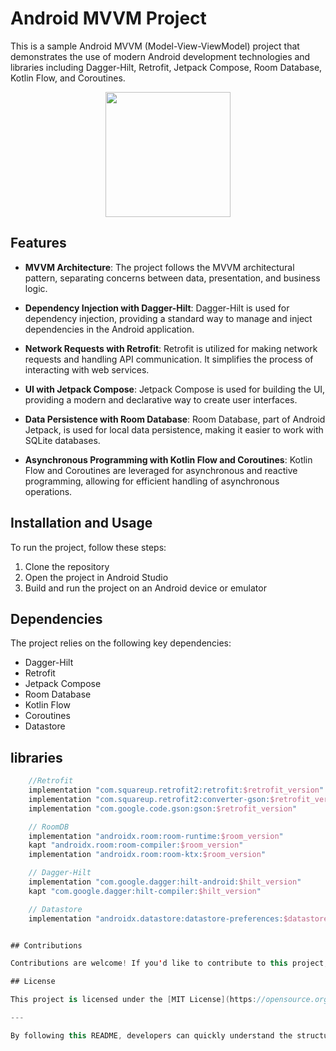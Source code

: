 # Android MVVM Project

This is a sample Android MVVM (Model-View-ViewModel) project that demonstrates the use of modern Android development technologies and libraries including Dagger-Hilt, Retrofit, Jetpack Compose, Room Database, Kotlin Flow, and Coroutines.

<p align="center">
  <img src="https://developer.okta.com/assets-jekyll/blog/tutorial-kotlin-beginners-guide/kotlin-logo-social-21c8518b19eb96d96f35e0057bb92b7e1281a24820e0fa09e39c42f184bd7faa.png" width="200" />
</p>

## Features

- **MVVM Architecture**: The project follows the MVVM architectural pattern, separating concerns between data, presentation, and business logic.

- **Dependency Injection with Dagger-Hilt**: Dagger-Hilt is used for dependency injection, providing a standard way to manage and inject dependencies in the Android application.

- **Network Requests with Retrofit**: Retrofit is utilized for making network requests and handling API communication. It simplifies the process of interacting with web services.

- **UI with Jetpack Compose**: Jetpack Compose is used for building the UI, providing a modern and declarative way to create user interfaces.

- **Data Persistence with Room Database**: Room Database, part of Android Jetpack, is used for local data persistence, making it easier to work with SQLite databases.

- **Asynchronous Programming with Kotlin Flow and Coroutines**: Kotlin Flow and Coroutines are leveraged for asynchronous and reactive programming, allowing for efficient handling of asynchronous operations.

## Installation and Usage

To run the project, follow these steps:

1. Clone the repository
2. Open the project in Android Studio
3. Build and run the project on an Android device or emulator

## Dependencies

The project relies on the following key dependencies:

- Dagger-Hilt
- Retrofit
- Jetpack Compose
- Room Database
- Kotlin Flow
- Coroutines
- Datastore

## libraries
```Kotlin
    //Retrofit
    implementation "com.squareup.retrofit2:retrofit:$retrofit_version"
    implementation "com.squareup.retrofit2:converter-gson:$retrofit_version"
    implementation "com.google.code.gson:gson:$retrofit_version"

    // RoomDB
    implementation "androidx.room:room-runtime:$room_version"
    kapt "androidx.room:room-compiler:$room_version"
    implementation "androidx.room:room-ktx:$room_version"

    // Dagger-Hilt
    implementation "com.google.dagger:hilt-android:$hilt_version"
    kapt "com.google.dagger:hilt-compiler:$hilt_version"

    // Datastore
    implementation "androidx.datastore:datastore-preferences:$datastore_version"


## Contributions

Contributions are welcome! If you'd like to contribute to this project, feel free to submit a pull request.

## License

This project is licensed under the [MIT License](https://opensource.org/licenses/MIT). Feel free to use and modify the code as per the license terms.

---

By following this README, developers can quickly understand the structure, technologies used, and how to get started with the Android MVVM project.